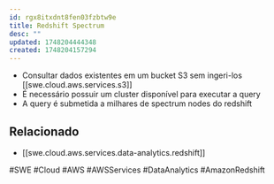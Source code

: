 ```yaml
---
id: rgx8itxdnt8fen03fzbtw9e
title: Redshift Spectrum
desc: ""
updated: 1748204444348
created: 1748204157294
---
```


- Consultar dados existentes em um bucket S3 sem ingeri-los [[swe.cloud.aws.services.s3]]
- É necessário possuir um cluster disponível para executar a query
- A query é submetida a milhares de spectrum nodes do redshift

## Relacionado

- [[swe.cloud.aws.services.data-analytics.redshift]]

#SWE #Cloud #AWS #AWSServices #DataAnalytics #AmazonRedshift
